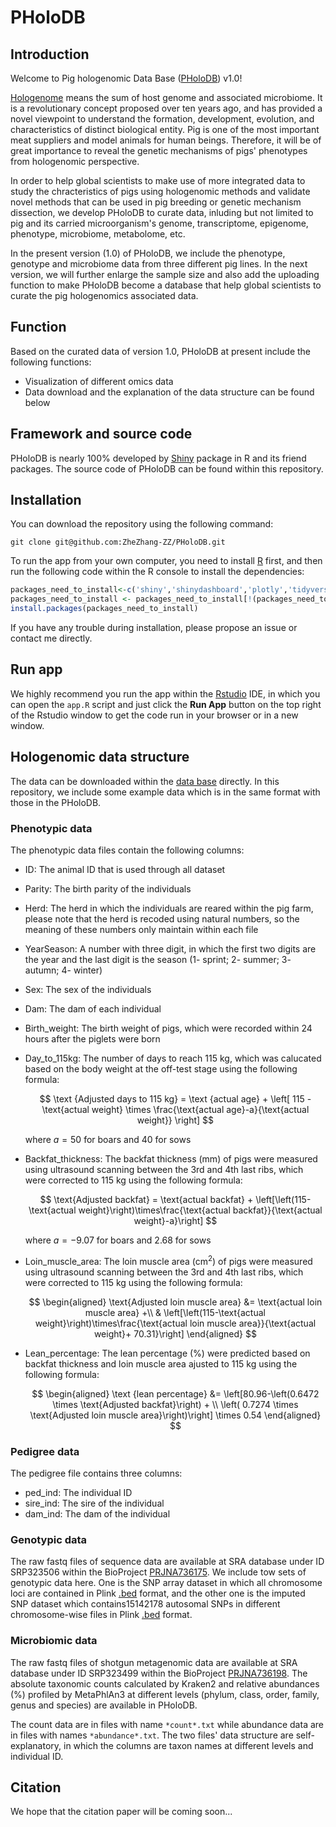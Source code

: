 # PHoloDB



## Introduction

Welcome to Pig hologenomic Data Base ([PHoloDB](http://alphaindex.zju.edu.cn/PHoloDB/)) v1.0!



[Hologenome](https://microbiomejournal.biomedcentral.com/articles/10.1186/s40168-018-0457-9) means the sum of host genome and associated microbiome. It is a revolutionary concept proposed over ten years ago, and has provided a novel viewpoint to understand the formation, development, evolution, and characteristics of distinct biological entity. Pig is one of the most important meat suppliers and model animals for human beings. Therefore, it will be of great importance to reveal the genetic mechanisms of pigs' phenotypes from hologenomic perspective.



In order to help global scientists to make use of more integrated data to study the chracteristics of pigs using hologenomic methods and validate novel methods that can be used in pig breeding or genetic mechanism dissection, we develop PHoloDB to curate data, inluding but not limited to pig and its carried microorganism's genome, transcriptome, epigenome, phenotype, microbiome, metabolome, etc.



In the present version (1.0) of PHoloDB, we include the phenotype, genotype and microbiome data from three different pig lines. In the next version, we will further enlarge the sample size and also add the uploading function to make PHoloDB become a database that help global scientists to curate the pig hologenomics associated data.



## Function

Based on the curated data of version 1.0, PHoloDB at present include the following functions:



- Visualization of different omics data
- Data download and the explanation of the data structure can be found below



## Framework and source code

PHoloDB is nearly 100% developed by [Shiny](https://cran.r-project.org/web/packages/shiny/index.html) package in R and its friend packages. The source code of PHoloDB can be found within this repository.



## Installation

You can download the repository using the following command:

```shell
git clone git@github.com:ZheZhang-ZZ/PHoloDB.git
```



To run the app from your own computer, you need to install [R](https://cran.r-project.org/) first, and then run the following code within the R console to install the dependencies:

```R
packages_need_to_install<-c('shiny','shinydashboard','plotly','tidyverse','ggpubr','shinyjs','shinyWidgets','data.table','waiter','ggsci','leaflet','leaflet.extras','shinythemes','shinydashboardPlus')
packages_need_to_install <- packages_need_to_install[!(packages_need_to_install %in% installed.packages()[,"Package"])]
install.packages(packages_need_to_install)
```



If you have any trouble during installation, please propose an issue or contact me directly.



## Run app

We highly recommend you run the app within the [Rstudio](https://www.rstudio.com/) IDE, in which you can open the `app.R` script and just click the **Run App** button on the top right of the Rstudio window to get the code run in your browser or in a new window.



## Hologenomic data structure

The data can be downloaded within the [data base](http://alphaindex.zju.edu.cn/PHoloDB/) directly. In this repository, we include some example data which is in the same format with those in the PHoloDB.



### Phenotypic data

The phenotypic data files contain the following columns:

+ ID: The animal ID that is used through all dataset

+ Parity: The birth parity of the individuals

+ Herd: The herd in which the individuals are reared within the pig farm, please note that the herd is recoded using natural numbers, so the meaning of these numbers only maintain within each file

+ YearSeason: A number with three digit, in which the first two digits are the year and the last digit is the season (1- sprint; 2- summer; 3- autumn; 4- winter)

+ Sex: The sex of the individuals

+ Dam: The dam of each individual

+ Birth_weight: The birth weight of pigs, which were recorded within 24 hours after the piglets were born

+ Day_to_115kg: The number of days to reach 115 kg, which was calucated based on the body weight at the off-test stage using the following formula:

  
  $$
  \text {Adjusted days to 115 kg} = \text {actual age} + \left[ 115 - \text{actual weight} \times \frac{\text{actual age}-a}{\text{actual weight}} \right]
  $$
  

  where $a=50$ for boars and $40$ for sows

+ Backfat_thickness: The backfat thickness (mm) of pigs were measured using ultrasound scanning between the 3rd and 4th last ribs, which were corrected to 115 kg using the following formula:

  
  $$
  \text{Adjusted backfat} = \text{actual backfat} + \left[\left(115-\text{actual weight}\right)\times\frac{\text{actual backfat}}{\text{actual weight}-a}\right]
  $$
  

  where $a=-9.07$ for boars and $2.68$ for sows

+ Loin_muscle_area: The loin muscle area ($\text{cm}^2$) of pigs were measured  using ultrasound scanning between the 3rd and 4th last ribs, which were corrected to 115 kg using the following formula:

  
  $$
  \begin{aligned}
  \text{Adjusted loin muscle area} &= \text{actual loin muscle area} +\\
  & \left[\left(115-\text{actual weight}\right)\times\frac{\text{actual loin muscle area}}{\text{actual weight}+ 70.31}\right]
  \end{aligned}
  $$
  

+ Lean_percentage: The  lean percentage (%) were predicted based on backfat thickness and loin muscle area ajusted to 115 kg using the following formula:

  
  $$
  \begin{aligned}
  \text {lean percentage} &= \left[80.96-\left(0.6472 \times \text{Adjusted backfat}\right) + \\
  \left( 0.7274 \times \text{Adjusted loin muscle area}\right)\right] \times 0.54
  \end{aligned}
  $$



### Pedigree data

The pedigree file contains three columns:

+ ped_ind: The individual ID
+ sire_ind: The sire of the individual
+ dam_ind: The dam of the individual



### Genotypic data

The raw fastq files of sequence data are available at  SRA database under ID SRP323506 within the BioProject [PRJNA736175](https://www.ncbi.nlm.nih.gov/bioproject/PRJNA736175/). We include tow sets of genotypic data here. One is the SNP array dataset in which all chromosome loci are contained in Plink [.bed](https://www.cog-genomics.org/plink/1.9/formats#bed) format, and the other one is the imputed SNP dataset which contains15142178 autosomal SNPs in different chromosome-wise files in Plink [.bed](https://www.cog-genomics.org/plink/1.9/formats#bed) format.



### Microbiomic data

The raw fastq files of shotgun metagenomic data are available at SRA database under ID SRP323499 within the BioProject [PRJNA736198](https://www.ncbi.nlm.nih.gov/bioproject/?term=PRJNA736198). The absolute taxonomic counts calculated by Kraken2 and relative abundances (%) profiled by MetaPhlAn3 at different levels (phylum, class, order, family, genus and species) are available in PHoloDB. 

The count data are in files with name `*count*.txt` while abundance data are in files with names `*abundance*.txt`. The two files' data structure are self-explanatory, in which the columns are taxon names at different levels and individual ID.



## Citation

We hope that the citation paper will be coming soon...

